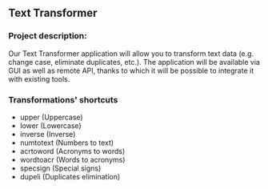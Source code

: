 ## Text Transformer

### Project description:
Our Text Transformer application will allow you to transform text data (e.g. change case, eliminate duplicates, etc.). The application will be available via GUI as well as remote API, thanks to which it will be possible to integrate it with existing tools.

### Transformations' shortcuts
- upper (Uppercase)
- lower (Lowercase)
- inverse (Inverse)
- numtotext (Numbers to text)
- acrtoword (Acronyms to words)
- wordtoacr (Words to acronyms)
- specsign (Special signs)
- dupeli (Duplicates elimination)
